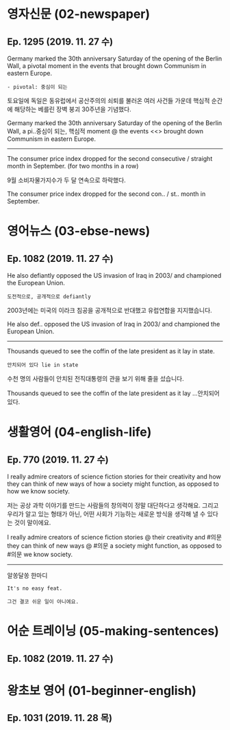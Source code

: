 # 영자신문 (02-newspaper)
## Ep. 1295 (2019. 11. 27 수)

Germany marked the 30th anniversary Saturday of the opening of the Berlin Wall, a pivotal moment in the events that brought down Communism in eastern Europe.

    - pivotal: 중심이 되는

토요일에 독일은 동유럽에서 공산주의의 쇠퇴를 불러온 여러 사건들 가운데 핵심적 순간에 해당하는 베를린 장벽 붕괴 30주년을 기념했다.

Germany marked the 30th anniversary Saturday of the opening of the Berlin Wall, a pi..중심이 되는, 핵심적 moment @ the events <<> brought down Communism in eastern Europe.

---
The consumer price index dropped for the second consecutive / straight month in September.
(for two months in a row)

9월 소비자물가지수가 두 달 연속으로 하락했다.

The consumer price index dropped for the second con.. / st.. month in September.

# 영어뉴스 (03-ebse-news)
## Ep. 1082 (2019. 11. 27 수)

He also defiantly opposed the US invasion of Iraq in 2003/ and championed the European Union.

    도전적으로, 공개적으로 defiantly 

2003년에는 미국의 이라크 침공을 공개적으로 반대했고 유럽연합을 지지했습니다.

He also def.. opposed the US invasion of Iraq in 2003/ and championed the European Union.

---
Thousands queued to see the coffin of the late president as it lay in state.

    안치되어 있다 lie in state   

수천 명의 사람들이 안치된 전직대통령의 관을 보기 위해 줄을 섰습니다. 

Thousands queued to see the coffin of the late president as it lay ...안치되어 있다.

# 생활영어 (04-english-life)
## Ep. 770 (2019. 11. 27 수)

I really admire creators of science fiction stories for their creativity 
and how they can think of new ways of how a society might function, as opposed to how we know society. 

저는 공상 과학 이야기를 만드는 사람들의 창의력이 정말 대단하다고 생각해요.
그리고 우리가 알고 있는 형태가 아닌, 어떤 사회가 기능하는 새로운 방식을 생각해 낼 수 있다는 것이 말이에요. 

I really admire creators of science fiction stories @ their creativity 
and #의문 they can think of new ways @ #의문 a society might function, as opposed to #의문 we know society. 

---
알쏭달쏭 한마디 

    It's no easy feat. 
    
    그건 결코 쉬운 일이 아니에요.

# 어순 트레이닝 (05-making-sentences)
## Ep. 1082 (2019. 11. 27 수)

# 왕초보 영어 (01-beginner-english)
## Ep. 1031 (2019. 11. 28 목)
